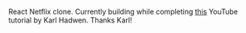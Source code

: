 React Netflix clone. Currently building while completing [this](https://youtu.be/x_EEwGe-a9o) YouTube tutorial by Karl Hadwen. Thanks Karl!